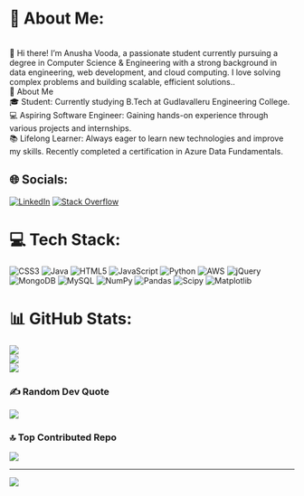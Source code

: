 # 💫 About Me:
<br>👋 Hi there! I’m Anusha Vooda, a passionate student currently pursuing a degree in Computer Science & Engineering  with a strong background in data engineering, web development, and cloud computing. I love solving complex problems and building scalable, efficient solutions..<br>🚀 About Me<br>🎓 Student: Currently studying B.Tech at Gudlavalleru Engineering College.<br>💻 Aspiring Software Engineer: Gaining hands-on experience through various projects and internships.<br>📚 Lifelong Learner: Always eager to learn new technologies and improve my skills. Recently completed a certification in Azure Data Fundamentals.


## 🌐 Socials:
[![LinkedIn](https://img.shields.io/badge/LinkedIn-%230077B5.svg?logo=linkedin&logoColor=white)](https://linkedin.com/in/https://www.linkedin.com/in/anusha-vooda-6976a325b/) [![Stack Overflow](https://img.shields.io/badge/-Stackoverflow-FE7A16?logo=stack-overflow&logoColor=white)](https://stackoverflow.com/users/https://stackoverflow.com/users/25159300/anu-anusha) 

# 💻 Tech Stack:
![CSS3](https://img.shields.io/badge/css3-%231572B6.svg?style=for-the-badge&logo=css3&logoColor=white) ![Java](https://img.shields.io/badge/java-%23ED8B00.svg?style=for-the-badge&logo=openjdk&logoColor=white) ![HTML5](https://img.shields.io/badge/html5-%23E34F26.svg?style=for-the-badge&logo=html5&logoColor=white) ![JavaScript](https://img.shields.io/badge/javascript-%23323330.svg?style=for-the-badge&logo=javascript&logoColor=%23F7DF1E) ![Python](https://img.shields.io/badge/python-3670A0?style=for-the-badge&logo=python&logoColor=ffdd54) ![AWS](https://img.shields.io/badge/AWS-%23FF9900.svg?style=for-the-badge&logo=amazon-aws&logoColor=white) ![jQuery](https://img.shields.io/badge/jquery-%230769AD.svg?style=for-the-badge&logo=jquery&logoColor=white) ![MongoDB](https://img.shields.io/badge/MongoDB-%234ea94b.svg?style=for-the-badge&logo=mongodb&logoColor=white) ![MySQL](https://img.shields.io/badge/mysql-4479A1.svg?style=for-the-badge&logo=mysql&logoColor=white) ![NumPy](https://img.shields.io/badge/numpy-%23013243.svg?style=for-the-badge&logo=numpy&logoColor=white) ![Pandas](https://img.shields.io/badge/pandas-%23150458.svg?style=for-the-badge&logo=pandas&logoColor=white) ![Scipy](https://img.shields.io/badge/SciPy-%230C55A5.svg?style=for-the-badge&logo=scipy&logoColor=%white) ![Matplotlib](https://img.shields.io/badge/Matplotlib-%23ffffff.svg?style=for-the-badge&logo=Matplotlib&logoColor=black)
# 📊 GitHub Stats:
![](https://github-readme-stats.vercel.app/api?username=Anuvooda&theme=dark&hide_border=false&include_all_commits=true&count_private=true)<br/>
![](https://github-readme-streak-stats.herokuapp.com/?user=Anuvooda&theme=dark&hide_border=false)<br/>
![](https://github-readme-stats.vercel.app/api/top-langs/?username=Anuvooda&theme=dark&hide_border=false&include_all_commits=true&count_private=true&layout=compact)

### ✍️ Random Dev Quote
![](https://quotes-github-readme.vercel.app/api?type=horizontal&theme=radical)

### 🔝 Top Contributed Repo
![](https://github-contributor-stats.vercel.app/api?username=Anuvooda&limit=5&theme=dark&combine_all_yearly_contributions=true)

---
[![](https://visitcount.itsvg.in/api?id=Anuvooda&icon=0&color=0)](https://visitcount.itsvg.in)

<!-- Proudly created with GPRM ( https://gprm.itsvg.in ) -->
